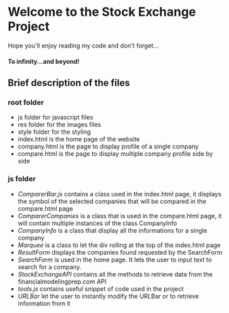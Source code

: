 # Welcome to the Stock Exchange Project

Hope you'll enjoy reading my code and don't forget...

#### **To infinity...and beyond!**

## Brief description of the files
### root folder

- js folder for javascript files
- res folder for the images files
- style folder for the styling
- index.html is the home page of the website
- company.html is the page to display profile of a single company
- compare.html is the page to display multiple company profile side by side


### js folder

- *ComparerBar.js* contains a class used in the index.html page, it displays the symbol of the selected companies that will be compared in the compare.html page
- *ComparerCompanies* is a class that is used in the compare.html page, it will contain multiple instances of the class CompanyInfo
- *CompanyInfo* is a class that display all the informations for a single company
- *Marquee* is a class to let the div rolling at the top of the index.html page
- *ResultForm* displays the companies found requested by the SearchForm 
- *SearchForm* is used in the home page. It lets the user to input text to search for a company. 
- *StockExchangeAPI* contains all the methods to retrieve data from the financialmodelingprep.com API
- *tools.js* contains useful snippet of code used in the project
- *URLBar* let the user to instantly modify the URLBar or to retrieve information from it

